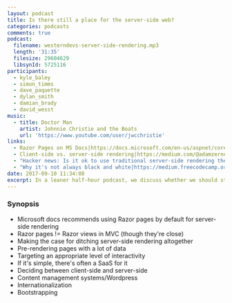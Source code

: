 ```yaml
---
layout: podcast
title: Is there still a place for the server-side web?
categories: podcasts
comments: true
podcast:
  filename: westerndevs-server-side-rendering.mp3
  length: '31:35'
  filesize: 29604629
  libsynId: 5725116
participants:
  - kyle_baley
  - simon_timms
  - dave_paquette
  - dylan_smith
  - damian_brady
  - david_wesst
music:
  - title: Doctor Man
    artist: Johnnie Christie and the Boats
    url: 'https://www.youtube.com/user/jwcchristie'
links:
  - Razor Pages on MS Docs|https://docs.microsoft.com/en-us/aspnet/core/mvc/razor-pages/?tabs=visual-studio
  - Client-side vs. server-side rendering|https://medium.com/@adamzerner/client-side-rendering-vs-server-side-rendering-a32d2cf3bfcc
  - "Hacker news: Is it ok to use traditional server-side rendering these days?|https://news.ycombinator.com/item?id=13212465"
  - "Why it's not always black and white|https://medium.freecodecamp.org/what-exactly-is-client-side-rendering-and-hows-it-different-from-server-side-rendering-bd5c786b340d"
date: 2017-09-10 11:34:08
excerpt: In a leaner half-hour podcast, we discuss whether we should still be rendering web pages on the server
---
```


### Synopsis

* Microsoft docs recommends using Razor pages by default for server-side rendering
* Razor pages != Razor views in MVC (though they're close)
* Making the case for ditching server-side rendering altogether
* Pre-rendering pages with a lot of data
* Targeting an appropriate level of interactivity
* If it's simple, there's often a SaaS for it
* Deciding between client-side and server-side
* Content management systems/Wordpress
* Internationalization
* Bootstrapping
